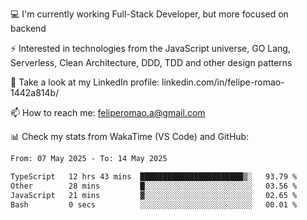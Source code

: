 💻 I'm currently working Full-Stack Developer, but more focused on backend

⚡ Interested in technologies from the JavaScript universe, GO Lang, Serverless, Clean Architecture, DDD, TDD and other design patterns

👥 Take a look at my LinkedIn profile: linkedin.com/in/felipe-romao-1442a814b/

📫 How to reach me: feliperomao.a@gmail.com

📊 Check my stats from WakaTime (VS Code) and GitHub:

<!--START_SECTION:waka-->

```txt
From: 07 May 2025 - To: 14 May 2025

TypeScript   12 hrs 43 mins  ███████████████████████▒░   93.79 %
Other        28 mins         █░░░░░░░░░░░░░░░░░░░░░░░░   03.56 %
JavaScript   21 mins         ▓░░░░░░░░░░░░░░░░░░░░░░░░   02.65 %
Bash         0 secs          ░░░░░░░░░░░░░░░░░░░░░░░░░   00.01 %
```

<!--END_SECTION:waka-->
